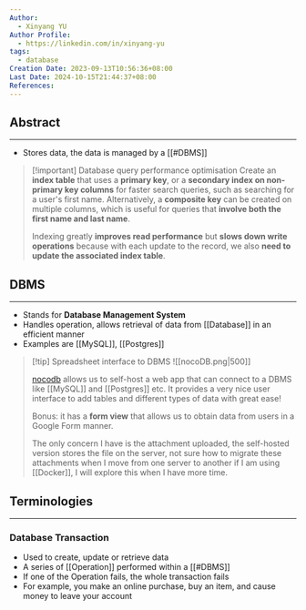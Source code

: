 ```yaml
---
Author:
  - Xinyang YU
Author Profile:
  - https://linkedin.com/in/xinyang-yu
tags:
  - database
Creation Date: 2023-09-13T10:56:36+08:00
Last Date: 2024-10-15T21:44:37+08:00
References: 
---
```

## Abstract
---
- Stores data, the data is managed by a [[#DBMS]]


>[!important] Database query performance optimisation
> Create an **index table** that uses a **primary key**, or a **secondary index on non-primary key columns** for faster search queries, such as searching for a user's first name. Alternatively, a **composite key** can be created on multiple columns, which is useful for queries that **involve both the first name and last name**.
> 
> Indexing greatly **improves read performance** but **slows down write operations** because with each update to the record, we also **need to update the associated index table**.


## DBMS
---
- Stands for **Database Management System**
- Handles operation, allows retrieval of data from [[Database]] in an efficient manner 
- Examples are [[MySQL]], [[Postgres]]

>[!tip] Spreadsheet interface to DBMS
> ![[nocoDB.png|500]]
> 
> [nocodb](https://github.com/nocodb/nocodb) allows us to self-host a web app that can connect to a DBMS like [[MySQL]] and [[Postgres]] etc. It provides a very nice user interface to add tables and different types of data with great ease! 
> 
> Bonus: it has a **form view** that allows us to obtain data from users in a Google Form manner.
> 
> The only concern I have is the attachment uploaded, the self-hosted version stores the file on the server, not sure how to migrate these attachments when I move from one server to another if I am using [[Docker]], I will explore this when I have more time.





## Terminologies 
---
### Database Transaction
- Used to create, update or retrieve data
- A series of [[Operation]] performed within a [[#DBMS]]
- If one of the Operation fails, the whole transaction fails
- For example, you make an online purchase, buy an item, and cause money to leave your account